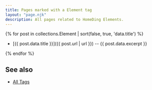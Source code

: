 ```yaml
---
title: Pages marked with a Element tag
layout: "page.njk"
description: All pages related to HomeDing Elements.
---
```


{% for post in collections.Element | sort(false, true, 'data.title')  %}

* [{{ post.data.title }}]({{ post.url | url }}) -- {{ post.data.excerpt }}

{% endfor %}


## See also

* [All Tags](/tag/index.md)
